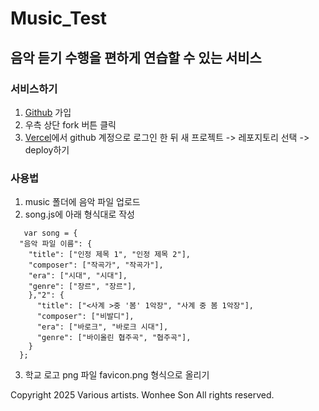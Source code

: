 # Music_Test

## 음악 듣기 수행을 편하게 연습할 수 있는 서비스

### 서비스하기
1. [Github](https://github.com) 가입
2. 우측 상단 fork 버튼 클릭
3. [Vercel](https://vercel.com)에서 github 계정으로 로그인 한 뒤 새 프로젝트 -> 레포지토리 선택 -> deploy하기

### 사용법
1. music 폴더에 음악 파일 업로드
2. song.js에 아래 형식대로 작성
```JS
   var song = {
  "음악 파일 이름": {
    "title": ["인정 제목 1", "인정 제목 2"],
    "composer": ["작곡가", "작곡가"],
    "era": ["시대", "시대"],
    "genre": ["장르", "장르"],
    },"2": {
      "title": ["<사계 >중 '봄' 1악장", "사계 중 봄 1악장"],
      "composer": ["비발디"],
      "era": ["바로크", "바로크 시대"],
      "genre": ["바이올린 협주곡", "협주곡"],
    }
  };
```
3. 학교 로고 png 파일 favicon.png 형식으로 올리기




Copyright 2025 Various artists. Wonhee Son All rights reserved.
